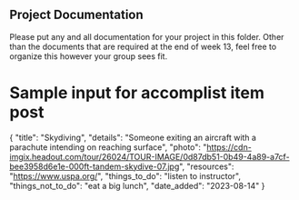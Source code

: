 ## Project Documentation

Please put any and all documentation for your project in this folder. Other than the documents that are required at the end of week 13, feel free to organize this however your group sees fit.


# Sample input for accomplist item post
{
    "title": "Skydiving",
    "details": "Someone exiting an aircraft with a parachute intending on reaching surface",
    "photo": "https://cdn-imgix.headout.com/tour/26024/TOUR-IMAGE/0d87db51-0b49-4a89-a7cf-bee3958d6e1e-000ft-tandem-skydive-07.jpg",
    "resources": "https://www.uspa.org/",
    "things_to_do": "listen to instructor",
    "things_not_to_do": "eat a big lunch",
    "date_added": "2023-08-14"
  }
